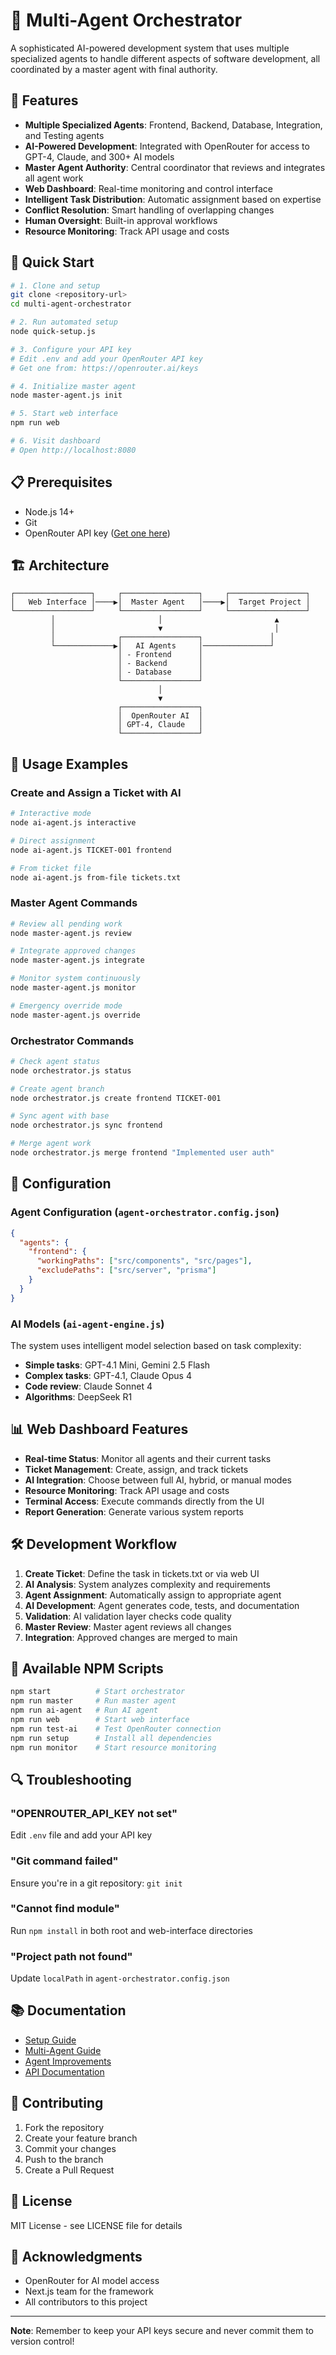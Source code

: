 # 🤖 Multi-Agent Orchestrator

A sophisticated AI-powered development system that uses multiple specialized agents to handle different aspects of software development, all coordinated by a master agent with final authority.

## 🌟 Features

- **Multiple Specialized Agents**: Frontend, Backend, Database, Integration, and Testing agents
- **AI-Powered Development**: Integrated with OpenRouter for access to GPT-4, Claude, and 300+ AI models  
- **Master Agent Authority**: Central coordinator that reviews and integrates all agent work
- **Web Dashboard**: Real-time monitoring and control interface
- **Intelligent Task Distribution**: Automatic assignment based on expertise
- **Conflict Resolution**: Smart handling of overlapping changes
- **Human Oversight**: Built-in approval workflows
- **Resource Monitoring**: Track API usage and costs

## 🚀 Quick Start

```bash
# 1. Clone and setup
git clone <repository-url>
cd multi-agent-orchestrator

# 2. Run automated setup
node quick-setup.js

# 3. Configure your API key
# Edit .env and add your OpenRouter API key
# Get one from: https://openrouter.ai/keys

# 4. Initialize master agent
node master-agent.js init

# 5. Start web interface
npm run web

# 6. Visit dashboard
# Open http://localhost:8080
```

## 📋 Prerequisites

- Node.js 14+ 
- Git
- OpenRouter API key ([Get one here](https://openrouter.ai/keys))

## 🏗️ Architecture

```
┌─────────────────┐     ┌─────────────────┐     ┌─────────────────┐
│   Web Interface │────▶│  Master Agent   │────▶│  Target Project │
└─────────────────┘     └─────────────────┘     └─────────────────┘
         │                       │                         ▲
         │                       ▼                         │
         │              ┌─────────────────┐               │
         └─────────────▶│   AI Agents     │───────────────┘
                        │ - Frontend      │
                        │ - Backend       │
                        │ - Database      │
                        └─────────────────┘
                                 │
                                 ▼
                        ┌─────────────────┐
                        │  OpenRouter AI  │
                        │ GPT-4, Claude   │
                        └─────────────────┘
```

## 🎯 Usage Examples

### Create and Assign a Ticket with AI

```bash
# Interactive mode
node ai-agent.js interactive

# Direct assignment
node ai-agent.js TICKET-001 frontend

# From ticket file
node ai-agent.js from-file tickets.txt
```

### Master Agent Commands

```bash
# Review all pending work
node master-agent.js review

# Integrate approved changes
node master-agent.js integrate

# Monitor system continuously  
node master-agent.js monitor

# Emergency override mode
node master-agent.js override
```

### Orchestrator Commands

```bash
# Check agent status
node orchestrator.js status

# Create agent branch
node orchestrator.js create frontend TICKET-001

# Sync agent with base
node orchestrator.js sync frontend

# Merge agent work
node orchestrator.js merge frontend "Implemented user auth"
```

## 🔧 Configuration

### Agent Configuration (`agent-orchestrator.config.json`)

```json
{
  "agents": {
    "frontend": {
      "workingPaths": ["src/components", "src/pages"],
      "excludePaths": ["src/server", "prisma"]
    }
  }
}
```

### AI Models (`ai-agent-engine.js`)

The system uses intelligent model selection based on task complexity:
- **Simple tasks**: GPT-4.1 Mini, Gemini 2.5 Flash
- **Complex tasks**: GPT-4.1, Claude Opus 4
- **Code review**: Claude Sonnet 4
- **Algorithms**: DeepSeek R1

## 📊 Web Dashboard Features

- **Real-time Status**: Monitor all agents and their current tasks
- **Ticket Management**: Create, assign, and track tickets
- **AI Integration**: Choose between full AI, hybrid, or manual modes
- **Resource Monitoring**: Track API usage and costs
- **Terminal Access**: Execute commands directly from the UI
- **Report Generation**: Generate various system reports

## 🛠️ Development Workflow

1. **Create Ticket**: Define the task in tickets.txt or via web UI
2. **AI Analysis**: System analyzes complexity and requirements
3. **Agent Assignment**: Automatically assign to appropriate agent
4. **AI Development**: Agent generates code, tests, and documentation
5. **Validation**: AI validation layer checks code quality
6. **Master Review**: Master agent reviews all changes
7. **Integration**: Approved changes are merged to main

## 📝 Available NPM Scripts

```bash
npm start          # Start orchestrator
npm run master     # Run master agent
npm run ai-agent   # Run AI agent
npm run web        # Start web interface  
npm run test-ai    # Test OpenRouter connection
npm run setup      # Install all dependencies
npm run monitor    # Start resource monitoring
```

## 🔍 Troubleshooting

### "OPENROUTER_API_KEY not set"
Edit `.env` file and add your API key

### "Git command failed"
Ensure you're in a git repository: `git init`

### "Cannot find module"
Run `npm install` in both root and web-interface directories

### "Project path not found"
Update `localPath` in `agent-orchestrator.config.json`

## 📚 Documentation

- [Setup Guide](docs/SETUP_GUIDE.md)
- [Multi-Agent Guide](MULTI_AGENT_GUIDE.md) 
- [Agent Improvements](AGENT_IMPROVEMENTS.md)
- [API Documentation](docs/API.md)

## 🤝 Contributing

1. Fork the repository
2. Create your feature branch
3. Commit your changes
4. Push to the branch
5. Create a Pull Request

## 📄 License

MIT License - see LICENSE file for details

## 🙏 Acknowledgments

- OpenRouter for AI model access
- Next.js team for the framework
- All contributors to this project

---

**Note**: Remember to keep your API keys secure and never commit them to version control!
